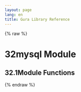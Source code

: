 ```yaml
---
layout: page
lang: en
title: Gura Library Reference
---
```


{% raw %}
<h1><span class="caption-index-1">32</span><a name="anchor-32"></a>mysql Module</h1>
<h2><span class="caption-index-2">32.1</span><a name="anchor-32-1"></a>Module Functions</h2>
<p />

{% endraw %}

